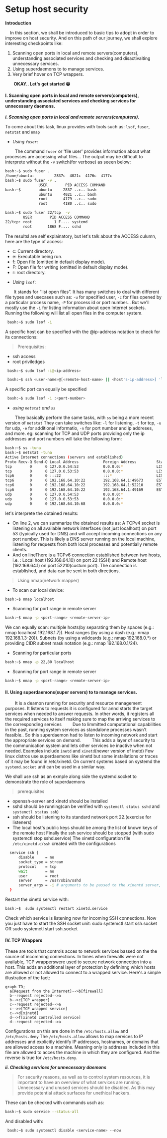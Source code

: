 # Setup host security

**Introduction**

&nbsp; &nbsp; In this section, we shall be introduced to basic tips to adopt in order to improve on host security. And on this path of our journey, we shall explore interesting checkpoints like:
1. Scanning open ports in local and remote servers(computers), understanding associated services and checking and disactivaiting unnecessary services.
1. Using superdaemons to to manage services.
1. Very brief hover on TCP wrappers.
   
&nbsp; &nbsp; &nbsp; &nbsp;**OKAY.. Let's get started :grin:**
#### 
#### I. Scanning open ports in local and remote servers(computers), understanding associated services and checking services for unnecessary daemons.
***i. Scanning open ports in local and remote servers(computers).***

To come about this task, linux provides with tools such as: `lsof`, `fuser`, `netstat` and `nmap`
* *Using `fuser`*:
  
&nbsp; &nbsp; &nbsp; &nbsp; The command `fuser` or 'file user' provides information about what processes are accessing what files...
The output may be difficult to interprete without the `-v` switch(for verbose) as seeen below:
```bash
bash:~$ sudo fuser .
/home/ubuntu:         2837c  4021c  4176c  4177c
bash:~$ sudo fuser -v .
               USER        PID ACCESS COMMAND
bash:~$        ubuntu     2837 ..c.. bash
               ubuntu     4021 ..c.. bash
               root       4179 ..c.. sudo
               root       4180 ..c.. sudo
```
```bash
bash:~$ sudo fuser 22/tcp  -v
        USER        PID ACCESS COMMAND
22/tcp: root          1 F.... systemd
        root       1868 F.... sshd
```
The resultsl are self explainatory, but let's talk about the ACCESS culumn, here are the type of access:
- c:  Current directory.
- e: Executable being run.
- f: Open file (omitted in default display mode).
- F: Open file for writing (omitted in default display mode).
- r: root directory.

* *Using `lsof`*:
  
&nbsp; &nbsp; &nbsp; &nbsp;It stands for “list open files”. It has many switches to deal with different file types and usecases such as: `-u` for specified user, `-c` for files opened by a particular process name, `-P` for process id or port number... But we'll mostly use the `-i` for  listing information about open Internet sockets.
Running the following will list all open files in the computer system.

```bash
 bash:~$ sudo lsof -i
```

A specific host can be specified with the @ip-address notation to check for its connections:
> Prerequisites:
- ssh access
- root priviledges
```bash
 bash:~$ sudo lsof -i@<ip-address>
```

```bash
 bash:~$ ssh <user-name>@[<remote-host-name> || <host's-ip-address>] 'lsof /path/to/directory'
```
A specific port can equally be specified
```bash
 bash:~$ sudo lsof -i :<port-number>
```
- *using `netstat` and `ss`*
  
&nbsp; &nbsp; &nbsp; &nbsp; They basically perform the same tasks, with `ss` being a more recent version of `netstat`
They can take switches like: `-l` for listening, `-t` for tcp, `-u` for udp, `-e` for additional informatio, `-n` for port number and ip addreses, and more.
eg: scanning for TCP and UDP ports providing only the ip addresses and port numbers will take the following form:
```bash
bash:~$ ss -tuna
bash:~$ netstat -tuna
Active Internet connections (servers and established)
Proto Recv-Q Send-Q Local Address           Foreign Address         State
tcp        0      0 127.0.0.54:53           0.0.0.0:*               LISTEN
tcp        0      0 127.0.0.53:53           0.0.0.0:*               LISTEN
tcp6       0      0 :::22                   :::*                    LISTEN
tcp6       0      0 192.168.64.10:22        192.168.64.1:49673      ESTABLISHED
tcp6       0      0 192.168.64.10:22        192.168.64.1:52210      ESTABLISHED
tcp6       0      0 192.168.64.10:22        192.168.64.1:49169      ESTABLISHED
udp        0      0 127.0.0.54:53           0.0.0.0:*
udp        0      0 127.0.0.53:53           0.0.0.0:*
udp        0      0 192.168.64.10:68        0.0.0.0:*
```
let's interprete the obtained results:
* On line 2, we can summarize the obtained results as: A TCPv4 socket is listening on all available network interfaces (not just localhost) on port 53 (typically used for DNS) and will accept incoming connections on any port number.
 This is likely a DNS server running on the local machine, listening for requests from both local processes and potentially remote clients.
* And on lineThere is a TCPv6 connection established between two hosts, i.e. :
Local host (192.168.64.10) on port 22 (SSH) and Remote host (192.168.64.1) on port 52210(custum port). The connection is established, and data can be sent in both directions.

> Using nmap(network mapper)
- To scan our local device:
```bash
bash:~$ nmap localhost
```

- Scanning for port range in remote server
```bash
bash:~$ nmap -p <port-range> <remote-server-ip>
```
We can equally scan: multiple hosts(by separating them by spaces (e.g.: nmap localhost 192.168.1.7)). 
Host ranges (by using a dash (e.g.: nmap 192.168.1.3-20)).
Subnets (by using a wildcards (e.g.: nmap  192.168.0.*) or providing CIDR subnet mask notation (e.g.: nmap  192.168.0.1/24).
* Scanning for particular ports
```bash
bash:~$ nmap -p 22,80 localhost
```
- Scanning for port range in remote server
```bash
bash:~$ nmap -p <port-range> <remote-server-ip>
```

#### II. Using superdaemons(super servers) to to manage services.

&nbsp; &nbsp; &nbsp; &nbsp; It is a deamon running for security and resource management purposes. It listens to requests it is configured for annd starts the target services when needed to answer requests. In other words, it registers all the required services to itself making sure to map the arriving services to the corresponding services
&nbsp; &nbsp; &nbsp; &nbsp; Due to limmitted computational capabilities in the past, running system services as standalone processes wasn't feasible.. So this superdaemon had to listen to incoming network and start the appropriate services on demand. 
&nbsp; &nbsp; &nbsp; &nbsp; This adds a layer of security to the communication system and lets other services be inactive when not needed. Examples include `inetd` and `xinetd`(newer version of inetd)
Few linux distros use superdaemons like xinetd but some installations or traces of it may be found in /etc/xinetd. On current systems based on systemd the `systemd.socket` unit can be used in a similar way.

We shall use ssh as an exmple along side the systemd.socket to demonstrate the role of superdaemons
> prerequisites
- openssh-server and xinetd should be installed
- sshd should be running(can be verified with ``systemctl status sshd`` and ``systemctl status ssh``)
- ssh should be listening to its standard network port 22.(exercise for listeners)
- The local host's public keys should be among the list of known keys of the remote host
Finally the ssh service should be stopped (with sudo systemctl stop sshd.service)
The xinetd configuration file `/etc/xinetd.d/ssh` created with the configurations
```bash  
  service ssh {
      disable     = no
      socket_type = stream
      protocol    = tcp
      wait        = no
      user        = root
      server      = /usr/sbin/sshd
      server_args = -i # arguments to be passed to the xinentd server, meaning inetd compatible mode
  }
```
  Restart the xinetd service with:
```bash
bash:~$  sudo systemctl restart xinetd.service
```
  Check which service is listening now for incoming SSH connections.
Now you just have to start the SSH socket unit:
sudo systemctl start ssh.socket OR sudo systemctl start ssh.socket


#### IV. TCP Wrappers

These are tools that controls acces to network services bassed on the the source of incomming connections.
In times when firewalls were not available, TCP wrapperswere used to secure network connection into a host. 
This adds an additional layer of protection by defininng which hosts are allowed or not allowed to connect to a wrapped service.
Here's a simple illustration of the fact:
```mermaid
graph TD;
  a[Request from the Internet]-->b[firewall]
  b--request rejected-->a
  b-->c[TCP wrapper]
  c--request rejected-->a
  c-->e[TCP wrapped service]
  c-->d[xinetd]
  d-->f[xinetd controlled service]
  d--request rejected-->a
```
Configurations on this are done in the `/etc/hosts.allow` and `/etc/hosts.deny`
The `/etc/hosts.allow` allows to map services to IP addresses and explicitly identify IP addresses, hostnames, or domains that are allowed access to a machine.
Meaning only ip addreses included in this file are allowed to acces the machine in which they are configured.
And the reverse is true for `/etc/hosts.deny`.

***ii. Checking services for unnecessary daemons***
> For security reasons, as well as to control system resources, it is important to have an overview of what services are running. Unnecessary and unused services should be disabled.
As this may provide potential attack surfaces for unethical hackers.

These can be checked with commands usch as:
```bash
bash:~$ sudo service --status-all
```
And disabled with:
```bash
 bash:~$ sudo systemctl disable <service-name> --now
```
